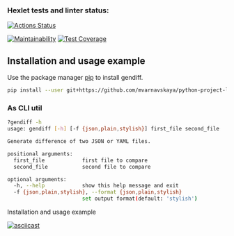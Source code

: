 ### Hexlet tests and linter status:
[![Actions Status](https://github.com/mvarnavskaya/python-project-lvl2/workflows/hexlet-check/badge.svg)](https://github.com/mvarnavskaya/python-project-lvl2/actions)

[![Maintainability](https://api.codeclimate.com/v1/badges/2d114634f09fc75a5317/maintainability)](https://codeclimate.com/github/mvarnavskaya/python-project-lvl2/maintainability)
[![Test Coverage](https://api.codeclimate.com/v1/badges/2d114634f09fc75a5317/test_coverage)](https://codeclimate.com/github/mvarnavskaya/python-project-lvl2/test_coverage)

## Installation and usage example

Use the package manager [pip](https://pip.pypa.io/en/stable/) to install gendiff.

```bash
pip install --user git+https://github.com/mvarnavskaya/python-project-lvl2.git
```

### As CLI util

```bash
?gendiff -h
usage: gendiff [-h] [-f {json,plain,stylish}] first_file second_file

Generate difference of two JSON or YAML files.

positional arguments:
  first_file            first file to compare
  second_file           second file to compare

optional arguments:
  -h, --help            show this help message and exit
  -f {json,plain,stylish}, --format {json,plain,stylish}
                        set output format(default: 'stylish')
```

Installation and usage example

[![asciicast](https://asciinema.org/a/LeZTuhJQyIyWpP0QcsCu0EC3Q.svg)](https://asciinema.org/a/LeZTuhJQyIyWpP0QcsCu0EC3Q?autoplay=1&speed=2&preload=1&size=medium)
